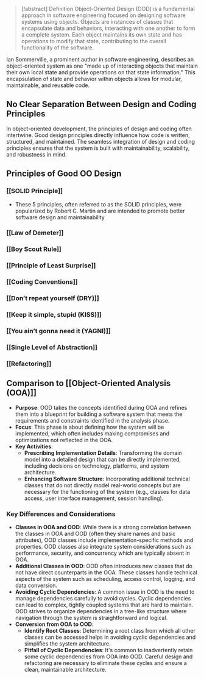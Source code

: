 > [!abstract] Definition
> Object-Oriented Design (OOD) is a fundamental approach in software engineering focused on designing software systems using objects. Objects are instances of classes that encapsulate data and behaviors, interacting with one another to form a complete system. Each object maintains its own state and has operations to modify that state, contributing to the overall functionality of the software. 

Ian Sommerville, a prominent author in software engineering, describes an object-oriented system as one "made up of interacting objects that maintain their own local state and provide operations on that state information." This encapsulation of state and behavior within objects allows for modular, maintainable, and reusable code.
## No Clear Separation Between Design and Coding Principles
In object-oriented development, the principles of design and coding often intertwine. Good design principles directly influence how code is written, structured, and maintained. The seamless integration of design and coding principles ensures that the system is built with maintainability, scalability, and robustness in mind.
## Principles of Good OO Design
### [[SOLID Principle]]
- These 5 principles, often referred to as the SOLID principles, were popularized by Robert C. Martin and are intended to promote better software design and maintainability
### [[Law of Demeter]] 
### [[Boy Scout Rule]]
### [[Principle of Least Surprise]]
### [[Coding Conventions]] 
### [[Don’t repeat yourself (DRY)]] 
### [[Keep it simple, stupid (KISS)]] 
### [[You ain’t gonna need it (YAGNI)]] 
### [[Single Level of Abstraction]]
### [[Refactoring]]

## Comparison to [[Object-Oriented Analysis (OOA)]]
- **Purpose**: OOD takes the concepts identified during OOA and refines them into a blueprint for building a software system that meets the requirements and constraints identified in the analysis phase.
- **Focus**: This phase is about defining how the system will be implemented, which often includes making compromises and optimizations not reflected in the OOA.
- **Key Activities**:
    - **Prescribing Implementation Details**: Transforming the domain model into a detailed design that can be directly implemented, including decisions on technology, platforms, and system architecture.
    - **Enhancing Software Structure**: Incorporating additional technical classes that do not directly model real-world concepts but are necessary for the functioning of the system (e.g., classes for data access, user interface management, session handling).
### Key Differences and Considerations
- **Classes in OOA and OOD**: While there is a strong correlation between the classes in OOA and OOD (often they share names and basic attributes), OOD classes include implementation-specific methods and properties. OOD classes also integrate system considerations such as performance, security, and concurrency which are typically absent in OOA.
- **Additional Classes in OOD**: OOD often introduces new classes that do not have direct counterparts in the OOA. These classes handle technical aspects of the system such as scheduling, access control, logging, and data conversion.
- **Avoiding Cyclic Dependencies**: A common issue in OOD is the need to manage dependencies carefully to avoid cycles. Cyclic dependencies can lead to complex, tightly coupled systems that are hard to maintain. OOD strives to organize dependencies in a tree-like structure where navigation through the system is straightforward and logical.
- **Conversion from OOA to OOD**:
    - **Identify Root Classes**: Determining a root class from which all other classes can be accessed helps in avoiding cyclic dependencies and simplifies the system architecture.
    - **Pitfall of Cyclic Dependencies**: It's common to inadvertently retain some cyclic dependencies from OOA into OOD. Careful design and refactoring are necessary to eliminate these cycles and ensure a clean, maintainable architecture.